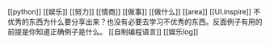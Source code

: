 [[python]]
[[娱乐]]
[[努力]]
[[情商]]
[[做事]]
[[做什么]]
[[area]]
[[UI.inspire]]
不优秀的东西为什么要分享出来？也没有必要去学习不优秀的东西。反面例子有用的前提是你知道正确例子是什么。
[[自制编程语言]]
[[娱乐log]]